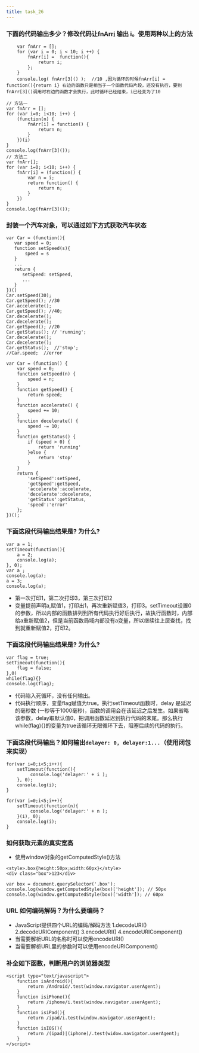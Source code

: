 ```yaml
---
title: task_26
---
```

### 下面的代码输出多少？修改代码让fnArr[i]() 输出 i。使用**两种以上的**方法
```
    var fnArr = [];
    for (var i = 0; i < 10; i ++) {
        fnArr[i] =  function(){
    	    return i;
        };
    }
    console.log( fnArr[3]() );  //10 ,因为循环的时候fnArr[i] = function(){return i} 右边的函数只是相当于一个函数代码片段，还没有执行，要到fnArr[3]()调用时右边的函数才会执行，此时循环已经结束，i已经变为了10
```
```
// 方法一
var fnArr = [];
for (var i=0; i<10; i++) {
	(function(n) {
		fnArr[i] = function() {
			return n;
		}
	})(i)
}
console.log(fnArr[3]());
// 方法二
var fnArr[];
for (var i=0; i<10; i++) {
	fnArr[i] = (function() {
		var n = i;
		return function() {
			return n;
		}
	})
}
console.log(fnArr[3]());
```

### 封装一个汽车对象，可以通过如下方式获取汽车状态
```
var Car = (function(){
   var speed = 0;
   function setSpeed(s){
       speed = s
   }
   ...
   return {
      setSpeed: setSpeed,
      ...
   }
})()
Car.setSpeed(30);
Car.getSpeed(); //30
Car.accelerate();
Car.getSpeed(); //40;
Car.decelerate();
Car.decelerate();
Car.getSpeed(); //20
Car.getStatus(); // 'running';
Car.decelerate(); 
Car.decelerate();
Car.getStatus();  //'stop';
//Car.speed;  //error
```
```
var Car = (function() {
	var speed = 0;
	function setSpeed(n) {
		speed = n;
	}
	function getSpeed() {
		return speed;
	}
	function accelerate() {
		speed += 10;
	}
	function decelerate() {
		speed -= 10;
	}
	function getStatus() {
		if (speed > 0) {
			return 'running'
		}else {
			return 'stop'
		}
	}
	return {
		'setSpeed':setSpeed,
		'getSpeed':getSpeed,
		'accelerate':accelerate,
		'decelerate':decelerate,
		'getStatus':getStatus,
		'speed':'error'
	};
})();
```
### 下面这段代码输出结果是? 为什么?
```
var a = 1;
setTimeout(function(){
    a = 2;
    console.log(a);
}, 0);
var a ;
console.log(a);
a = 3;
console.log(a);
```

 - 第一次打印1，第二次打印3，第三次打印2
 - 变量提前声明a,赋值1，打印出1，再次重新赋值3，打印3。setTimeout设置0的参数，所以内部的函数排列到所有代码执行好后执行，故执行函数时，内部给a重新赋值2，但是当前函数局域内部没有a变量，所以继续往上层查找，找到就重新赋值2，打印2。

### 下面这段代码输出结果是? 为什么?
```
var flag = true;
setTimeout(function(){
    flag = false;
},0)
while(flag){}
console.log(flag);
```

 - 代码陷入死循环，没有任何输出。
 - 代码执行顺序，变量flag赋值为true。执行setTimeout函数时，delay 是延迟的毫秒数
   (一秒等于1000毫秒)，函数的调用会在该延迟之后发生。如果省略该参数，delay取默认值0，把调用函数延迟到执行代码的末尾。那么执行while(flag){}的变量为true该循环无限循环下去，阻塞后续的代码的执行。

### 下面这段代码输出？如何输出`delayer: 0, delayer:1...`（使用闭包来实现）
```
for(var i=0;i<5;i++){
	setTimeout(function(){
         console.log('delayer:' + i );
	}, 0);
	console.log(i);
}
```
```
for(var i=0;i<5;i++){
    setTimeout(function(n){
         console.log('delayer:' + n );
    }(i), 0);
    console.log(i);
}
```

### 如何获取元素的真实宽高

 - 使用window对象的getComputedStyle()方法
```
<style>.box{height:50px;width:60px}</style>
<div class="box">123</div>
```
```
var box = document.querySelector('.box');
console.log(window.getComputedStyle(box)['height']); // 50px
console.log(window.getComputedStyle(box)['width']); // 60px
```

### URL 如何编码解码？为什么要编码？

 - JavaScript提供四个URL的编码/解码方法
	 1.decodeURI()
	 2.decodeURIComponent()
	 3.encodeURI()
	 4.encodeURIComponent()
 - 当需要解析URL的名称时可以使用encodeURI()
 - 当需要解析URL里的参数时可以使用encodeURIComponent()

### 补全如下函数，判断用户的浏览器类型
```
<script type="text/javascript">
	function isAndroid(){
		return /Android/.test(window.navigator.userAgent);
	}
	function isiPhone(){
		return /iphone/i.test(window.navigator.userAgent);
	}
	function isiPad(){
		return /ipad/i.test(window.navigator.userAgent);
	}
	function isIOS(){
		return /(ipad)|(iphone)/.test(widow.navigator.userAgent);
	}
</script>
```